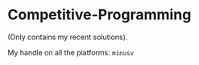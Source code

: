 # Competitive-Programming
(Only contains my recent solutions). 

My handle on all the platforms: `minusv`
